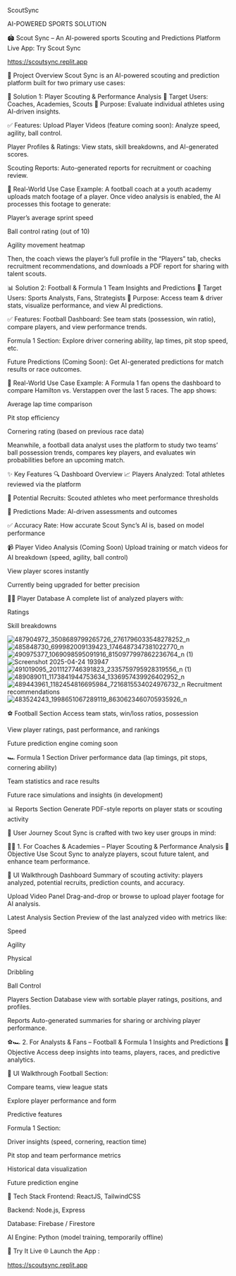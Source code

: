 ScoutSync

AI-POWERED SPORTS SOLUTION

🏟️ Scout Sync – An AI-powered sports Scouting and Predictions Platform
Live App: Try Scout Sync 

https://scoutsync.replit.app

📌 Project Overview
Scout Sync is an AI-powered scouting and prediction platform built for two primary use cases:

🧠 Solution 1: Player Scouting & Performance Analysis
👤 Target Users: Coaches, Academies, Scouts
🎯 Purpose: Evaluate individual athletes using AI-driven insights.

✅ Features:
Upload Player Videos (feature coming soon): Analyze speed, agility, ball control.

Player Profiles & Ratings: View stats, skill breakdowns, and AI-generated scores.

Scouting Reports: Auto-generated reports for recruitment or coaching review.

📌 Real-World Use Case Example:
A football coach at a youth academy uploads match footage of a player.
Once video analysis is enabled, the AI processes this footage to generate:

Player’s average sprint speed

Ball control rating (out of 10)

Agility movement heatmap

Then, the coach views the player’s full profile in the “Players” tab, checks recruitment recommendations, and downloads a PDF report for sharing with talent scouts.

📊 Solution 2: Football & Formula 1 Team Insights and Predictions
👥 Target Users: Sports Analysts, Fans, Strategists
🎯 Purpose: Access team & driver stats, visualize performance, and view AI predictions.

✅ Features:
Football Dashboard: See team stats (possession, win ratio), compare players, and view performance trends.

Formula 1 Section: Explore driver cornering ability, lap times, pit stop speed, etc.

Future Predictions (Coming Soon): Get AI-generated predictions for match results or race outcomes.

📌 Real-World Use Case Example:
A Formula 1 fan opens the dashboard to compare Hamilton vs. Verstappen over the last 5 races.
The app shows:

Average lap time comparison

Pit stop efficiency

Cornering rating (based on previous race data)

Meanwhile, a football data analyst uses the platform to study two teams’ ball possession trends, compares key players, and evaluates win probabilities before an upcoming match.

✨ Key Features
🔍 Dashboard Overview
📈 Players Analyzed: Total athletes reviewed via the platform

🎯 Potential Recruits: Scouted athletes who meet performance thresholds

🧠 Predictions Made: AI-driven assessments and outcomes

✅ Accuracy Rate: How accurate Scout Sync’s AI is, based on model performance

📹 Player Video Analysis (Coming Soon)
Upload training or match videos for AI breakdown (speed, agility, ball control)

View player scores instantly

Currently being upgraded for better precision

🧑‍💼 Player Database
A complete list of analyzed players with:

Ratings

Skill breakdowns


![487904972_3508689799265726_2761796033548278252_n](https://github.com/user-attachments/assets/9d83ded4-b3f6-4afe-b470-9a4f1c7e3aac)
![485848730_699982009139423_1746487347381022770_n](https://github.com/user-attachments/assets/6fbc2c35-43b4-4b2e-9e99-9b8b14b81d3e)![490975377_1069098595091916_8150977997862236764_n (1)](https://github.com/user-attachments/assets/3c8623b4-f8c6-4dd2-8f2f-f95dab98335c)
![Screenshot 2025-04-24 193947](https://github.com/user-attachments/assets/0536df4e-8bb0-42fb-8787-050f51af2c74)
![491019095_2011127746391823_2335759795928319556_n (1)](https://github.com/user-attachments/assets/0778b7c5-8c15-417f-b42c-6378c1f8a21b)
![489089011_1173841944753634_1336957439926402952_n](https://github.com/user-attachments/assets/0128f5a0-e155-4b40-a2dd-44d8c92c290b)
![489443961_1182454816695984_7216815534024976732_n](https://github.com/user-attachments/assets/b11e38fe-e29f-4413-adee-90728f332f49)
Recruitment recommendations![483524243_1998651067289119_8630623460705935926_n](https://github.com/user-attachments/assets/026922ae-9778-4965-9ea2-a0bf1768c5c7)

⚽ Football Section
Access team stats, win/loss ratios, possession

View player ratings, past performance, and rankings

Future prediction engine coming soon

🏎️ Formula 1 Section
Driver performance data (lap timings, pit stops, cornering ability)

Team statistics and race results

Future race simulations and insights (in development)

📊 Reports Section
Generate PDF-style reports on player stats or scouting activity

🧭 User Journey
Scout Sync is crafted with two key user groups in mind:

👨‍🏫 1. For Coaches & Academies – Player Scouting & Performance Analysis
🎯 Objective
Use Scout Sync to analyze players, scout future talent, and enhance team performance.

🧩 UI Walkthrough
Dashboard
Summary of scouting activity: players analyzed, potential recruits, prediction counts, and accuracy.

Upload Video Panel
Drag-and-drop or browse to upload player footage for AI analysis.


Latest Analysis Section
Preview of the last analyzed video with metrics like:

Speed

Agility

Physical

Dribbling

Ball Control

Players Section
Database view with sortable player ratings, positions, and profiles.

Reports
Auto-generated summaries for sharing or archiving player performance.

⚽🏎 2. For Analysts & Fans – Football & Formula 1 Insights and Predictions
🎯 Objective
Access deep insights into teams, players, races, and predictive analytics.

🧩 UI Walkthrough
Football Section:

Compare teams, view league stats

Explore player performance and form

Predictive features

Formula 1 Section:

Driver insights (speed, cornering, reaction time)

Pit stop and team performance metrics

Historical data visualization

Future prediction engine

🧪 Tech Stack
Frontend: ReactJS, TailwindCSS

Backend: Node.js, Express

Database: Firebase / Firestore

AI Engine: Python (model training, temporarily offline)

🔗 Try It Live
🌐 Launch the App :

https://scoutsync.replit.app

